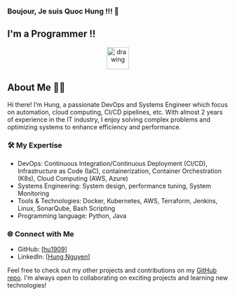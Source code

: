 ### Boujour, Je suis Quoc Hung !!! 👋

## I'm a Programmer !!


<p align="center">
  <img align="center" src="https://github.githubassets.com/images/mona-loading-default.gif" alt="drawing" width="50" />
</p>


## About Me 👨‍💻
Hi there! I’m Hung, a passionate DevOps and Systems Engineer which focus on automation, cloud computing, CI/CD pipelines, etc. With almost 2 years of experience in the IT industry, I enjoy solving complex problems and optimizing systems to enhance efficiency and performance.

### 🛠️ My Expertise
- DevOps: Continuous Integration/Continuous Deployment (CI/CD), Infrastructure as Code (IaC), containerization, Container Orchestration (K8s), Cloud Computing (AWS, Azure)
- Systems Engineering: System design, performance tuning, System Monitoring
- Tools & Technologies: Docker, Kubernetes, AWS, Terraform, Jenkins, Linux, SonarQube, Bash Scripting
- Programming language: Python, Java

### 🌐 Connect with Me
- GitHub: [[hu1909](https://github.com/hu1909)]
- LinkedIn: [[Hung Nguyen](https://www.linkedin.com/in/hung-nguyen1909/)]

Feel free to check out my other projects and contributions on my [GitHub repo](https://github.com/hu1909). I'm always open to collaborating on exciting projects and learning new technologies!




